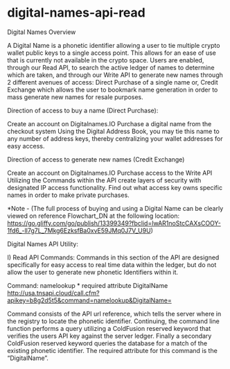 # digital-names-api-read

Digital Names Overview

A Digital Name is a phonetic identifier allowing a user to tie multiple crypto wallet public keys to a single access point. This allows for an ease of use that is currently not available in the crypto space. Users are enabled, through our Read API, to search the active ledger of names to determine which are taken, and through our Write API to generate new names through 2 different avenues of access: Direct Purchase of a single name or, Credit Exchange which allows the user to bookmark name generation in order to mass generate new names for resale purposes.

Direction of access to buy a name (Direct Purchase):

Create an account on Digitalnames.IO
Purchase a digital name from the checkout system 
Using the Digital Address Book, you may tie this name to any number of address keys, thereby centralizing your wallet addresses for easy access.

Direction of access to generate new names (Credit Exchange)

Create an account on Digitalnames.IO
Purchase access to the Write API 
Utilizing the Commands within the API create layers of security with designated IP access functionality. Find out what access key owns specific names in order to make private purchases. 

*Note - (The full process of buying and using a Digital Name can be clearly viewed on reference Flowchart_DN at the following location: https://go.gliffy.com/go/publish/13399349?fbclid=IwAR1noStcCAXsCOOY-1fd6_-lI7g7L_7Mkg6EzksfBa0xvE59JMq0J7V_U9U)

Digital Names API Utility:

I) Read API Commands: Commands in this section of the API are designed specifically for easy access to real time data within the ledger, but do not allow the user to generate new phonetic Identifiers within it.

Command: namelookup * required attribute DigitalName
http://usa.tnsapi.cloud/call.cfm?apikey=b8g2d5t5&command=namelookup&DigitalName=

 Command consists of the API url reference, which tells the server where in the registry to locate the phonetic identifier. Continuing, the command line function performs a query utilizing a ColdFusion reserved keyword that verifies the users API key against the server ledger. Finally a secondary ColdFusion reserved keyword queries the database for a match of the existing phonetic identifier. The required attribute for this command is the “DigitalName”.
